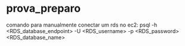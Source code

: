 # prova_preparo

comando para manualmente conectar um rds no ec2: psql -h <RDS_database_endpoint> -U <RDS_username> -p <RDS_password> <RDS_database_name>
